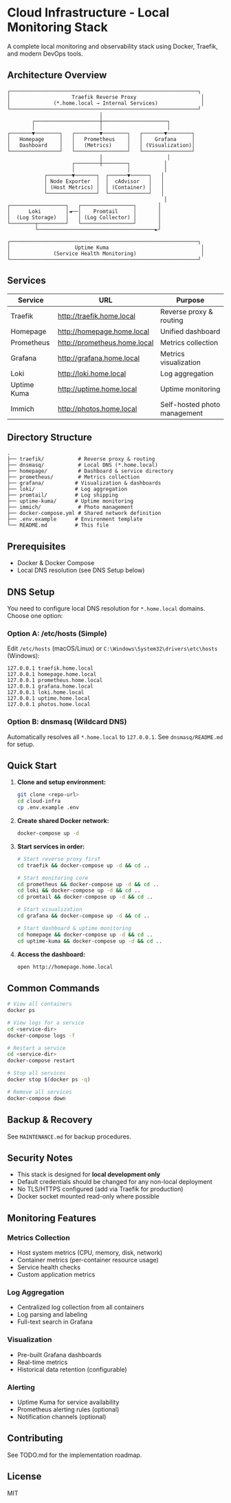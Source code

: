 # Cloud Infrastructure - Local Monitoring Stack

A complete local monitoring and observability stack using Docker, Traefik, and modern DevOps tools.

## Architecture Overview

```
┌─────────────────────────────────────────────────────────────┐
│                    Traefik Reverse Proxy                     │
│              (*.home.local → Internal Services)              │
└─────────────────────────────────────────────────────────────┘
                              │
        ┌─────────────────────┼─────────────────────┐
        │                     │                     │
┌───────▼────────┐   ┌────────▼────────┐   ┌───────▼────────┐
│   Homepage     │   │   Prometheus    │   │    Grafana     │
│   Dashboard    │   │   (Metrics)     │   │ (Visualization)│
└────────────────┘   └─────────────────┘   └────────────────┘
                              │                     │
                     ┌────────┼────────┐           │
                     │                 │           │
            ┌────────▼───────┐  ┌──────▼──────┐   │
            │ Node Exporter  │  │  cAdvisor   │   │
            │ (Host Metrics) │  │ (Container) │   │
            └────────────────┘  └─────────────┘   │
                                                   │
┌──────────────────┐   ┌─────────────────┐       │
│      Loki        │◄──│    Promtail     │       │
│  (Log Storage)   │   │ (Log Collector) │       │
└────────┬─────────┘   └─────────────────┘       │
         └──────────────────────────────────────►┘

┌─────────────────────────────────────────────────────────────┐
│                     Uptime Kuma                              │
│              (Service Health Monitoring)                     │
└─────────────────────────────────────────────────────────────┘
```

## Services

| Service | URL | Purpose |
|---------|-----|---------|
| Traefik | http://traefik.home.local | Reverse proxy & routing |
| Homepage | http://homepage.home.local | Unified dashboard |
| Prometheus | http://prometheus.home.local | Metrics collection |
| Grafana | http://grafana.home.local | Metrics visualization |
| Loki | http://loki.home.local | Log aggregation |
| Uptime Kuma | http://uptime.home.local | Uptime monitoring |
| Immich | http://photos.home.local | Self-hosted photo management |

## Directory Structure

```
.
├── traefik/           # Reverse proxy & routing
├── dnsmasq/           # Local DNS (*.home.local)
├── homepage/          # Dashboard & service directory
├── prometheus/        # Metrics collection
├── grafana/          # Visualization & dashboards
├── loki/             # Log aggregation
├── promtail/         # Log shipping
├── uptime-kuma/      # Uptime monitoring
├── immich/            # Photo management
├── docker-compose.yml # Shared network definition
├── .env.example      # Environment template
└── README.md         # This file
```

## Prerequisites

- Docker & Docker Compose
- Local DNS resolution (see DNS Setup below)

## DNS Setup

You need to configure local DNS resolution for `*.home.local` domains. Choose one option:

### Option A: /etc/hosts (Simple)

Edit `/etc/hosts` (macOS/Linux) or `C:\Windows\System32\drivers\etc\hosts` (Windows):

```
127.0.0.1 traefik.home.local
127.0.0.1 homepage.home.local
127.0.0.1 prometheus.home.local
127.0.0.1 grafana.home.local
127.0.0.1 loki.home.local
127.0.0.1 uptime.home.local
127.0.0.1 photos.home.local
```

### Option B: dnsmasq (Wildcard DNS)

Automatically resolves all `*.home.local` to `127.0.0.1`. See `dnsmasq/README.md` for setup.

## Quick Start

1. **Clone and setup environment:**
   ```bash
   git clone <repo-url>
   cd cloud-infra
   cp .env.example .env
   ```

2. **Create shared Docker network:**
   ```bash
   docker-compose up -d
   ```

3. **Start services in order:**
   ```bash
   # Start reverse proxy first
   cd traefik && docker-compose up -d && cd ..

   # Start monitoring core
   cd prometheus && docker-compose up -d && cd ..
   cd loki && docker-compose up -d && cd ..
   cd promtail && docker-compose up -d && cd ..

   # Start visualization
   cd grafana && docker-compose up -d && cd ..

   # Start dashboard & uptime monitoring
   cd homepage && docker-compose up -d && cd ..
   cd uptime-kuma && docker-compose up -d && cd ..
   ```

4. **Access the dashboard:**
   ```bash
   open http://homepage.home.local
   ```

## Common Commands

```bash
# View all containers
docker ps

# View logs for a service
cd <service-dir>
docker-compose logs -f

# Restart a service
cd <service-dir>
docker-compose restart

# Stop all services
docker stop $(docker ps -q)

# Remove all services
docker-compose down
```

## Backup & Recovery

See `MAINTENANCE.md` for backup procedures.

## Security Notes

- This stack is designed for **local development only**
- Default credentials should be changed for any non-local deployment
- No TLS/HTTPS configured (add via Traefik for production)
- Docker socket mounted read-only where possible

## Monitoring Features

### Metrics Collection
- Host system metrics (CPU, memory, disk, network)
- Container metrics (per-container resource usage)
- Service health checks
- Custom application metrics

### Log Aggregation
- Centralized log collection from all containers
- Log parsing and labeling
- Full-text search in Grafana

### Visualization
- Pre-built Grafana dashboards
- Real-time metrics
- Historical data retention (configurable)

### Alerting
- Uptime Kuma for service availability
- Prometheus alerting rules (optional)
- Notification channels (optional)

## Contributing

See TODO.md for the implementation roadmap.

## License

MIT
